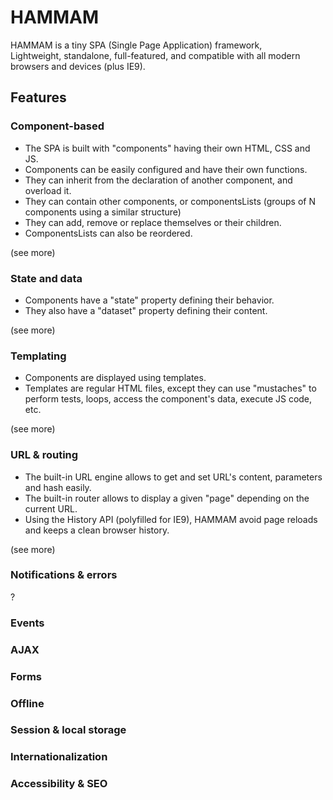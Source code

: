 # HAMMAM

HAMMAM is a tiny SPA (Single Page Application) framework,<br>
Lightweight, standalone, full-featured, and compatible with all modern browsers and devices (plus IE9).

## Features


### Component-based

- The SPA is built with "components" having their own HTML, CSS and JS.
- Components can be easily configured and have their own functions.
- They can inherit from the declaration of another component, and overload it. 
- They can contain other components, or componentsLists (groups of N components using a similar structure)
- They can add, remove or replace themselves or their children.
- ComponentsLists can also be reordered.

(see more)

### State and data

- Components have a "state" property defining their behavior.
- They also have a "dataset" property defining their content.

(see more)


### Templating

- Components are displayed using templates.
- Templates are regular HTML files, except they can use "mustaches" to perform tests, loops, access the component's data, execute JS code, etc.

(see more)

### URL & routing

- The built-in URL engine allows to get and set URL's content, parameters and hash easily.
- The built-in router allows to display a given "page" depending on the current URL.
- Using the History API (polyfilled for IE9), HAMMAM avoid page reloads and keeps a clean browser history.

(see more)

### Notifications & errors

?

### Events


### AJAX


### Forms


### Offline


### Session & local storage


### Internationalization


### Accessibility & SEO
